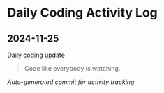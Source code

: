 # Daily Coding Activity Log

## 2024-11-25

Daily coding update

> Code like everybody is watching.

*Auto-generated commit for activity tracking*
